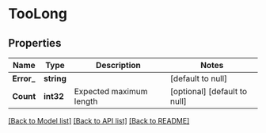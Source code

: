 # TooLong

## Properties
Name | Type | Description | Notes
------------ | ------------- | ------------- | -------------
**Error_** | **string** |  | [default to null]
**Count** | **int32** | Expected maximum length | [optional] [default to null]

[[Back to Model list]](../README.md#documentation-for-models) [[Back to API list]](../README.md#documentation-for-api-endpoints) [[Back to README]](../README.md)


